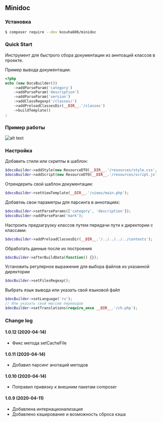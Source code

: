 Minidoc
---

### Установка
```bash
$ composer require --dev kosuha606/minidoc
```

### Quick Start

Инструмент для быстрого сбора документации из аннтоаций
классов в проекте.

Пример вывода документации:
```php
<?php
echo (new DocsBuilder())
    ->addParseParam('category')
    ->addParseParam('description')
    ->addParseParam('version')
    ->addClassRegexp('/classes/')
    ->addPreloadClassesDir(__DIR__.'/classes')
    ->buildTemplate()
;
```

### Пример работы

![alt text](http://kosuha606.ru/uploads/common/5e8d90965a37d.png)

### Настройка
Добавить стили или скритпы в шаблон:
```php
$docsBuilder->addStyle(new ResourceDTO(__DIR__.'/resources/style.css', ResourceDTO::TYPE_FILE));
$docsBuilder->addScript(new ResourceDTO(__DIR__.'/resources/script.js', ResourceDTO::TYPE_FILE));
```
Отрендерить свой шаблон документации:
```php
$docsBuilder->setViewTemplate(__DIR__.'/views/main.php');
```
Добавтиь свои параметры для парсинга в аннотациях:
```php
$docsBuilder->setParseParams(['category', 'description']);
$docsBuilder->addParseParam('mark');
```
Настроить предзагрузку классов путем передачи пути к директории с классами:
```php
$docsBuilder->addPreloadClassesDir(__DIR__.'/../../../../contexts');
```
Обработать данные после их построения
```php
$docBuilder->afterBuildData(function() {});
```
Установить регулярное выражение для выбора файлов из указанной директории
```php
$docBuilder->setFilesRegexp();
```

Выбрать язык вывода или указать свой языковой файл
```php
$docBuilder->setLanguage('ru');
// Или указать свой массив переводов
$docBuilder->setTranslations(require_once __DIR__.'/ch.php');
```

### Change log
#### 1.0.12 (2020-04-14)
- Фикс метода setCacheFile

#### 1.0.11 (2020-04-14)
- Добавил парсинг анотаций методов

#### 1.0.10 (2020-04-14)
- Поправил привязку к внешним пакетам composer

#### 1.0.9 (2020-04-11)
- Добавлена интернационализация
- Добавлено кэширование и возможность сброса кэша 